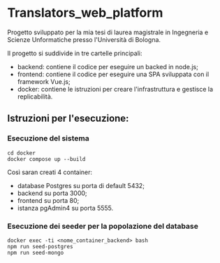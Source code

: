 # Translators_web_platform

Progetto sviluppato per la mia tesi di laurea magistrale in Ingegneria e Scienze Unformatiche presso l'Università di Bologna.

Il progetto si suddivide in tre cartelle principali:
- backend: contiene il codice per eseguire un backed in node.js;
- frontend: contiene il codice per eseguire una SPA sviluppata con il framework Vue.js;
- docker: contiene le istruzioni per creare l'infrastruttura e gestisce la replicabilità.

## Istruzioni per l'esecuzione:

### Esecuzione del sistema
```
cd docker
docker compose up --build
```
Così saran creati 4 container:
- database Postgres su porta di default 5432;
- backend su porta 3000;
- frontend su porta 80;
- istanza pgAdmin4 su porta 5555.

### Esecuzione dei seeder per la popolazione del database
```
docker exec -ti <nome_container_backend> bash
npm run seed-postgres
npm run seed-mongo
```

